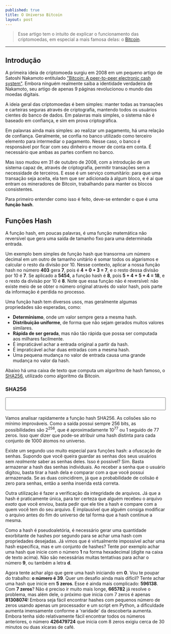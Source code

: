 ```yaml
---
published: true
title: O Universo Bitcoin 
layout: post
---
```


> Esse artigo tem o intuito de explicar o funcionamento das criptomoedas, em especial a mais famosa delas: o [Bitcoin](https://www.bitcoin.com/). 

----------

## Introdução

A primeira ideia de criptomoeda surgiu em 2008 em um pequeno artigo de Satoshi Nakamoto entitulado ["Bitcoin: A peer-to-peer electronic cash system"](https://bitcoin.org/bitcoin.pdf). Embora ninguém realmente saiba a identidade verdadeira de Nakamoto, seu artigo de apenas 9 páginas revolucionou o mundo das moedas digitais.

A ideia geral das criptomoedas é bem simples: manter todas as transações e carteiras seguras através de criptografia, mantendo todos os usuários cientes do banco de dados. Em palavras mais simples, o sistema não é baseado em confiança, e sim em prova criptográfica.

Em palavras ainda mais simples: ao realizar um pagamento, há uma relação de confiança. Geralmente, se confia no banco utilizado como terceiro elemento para intermediar o pagamento. Nesse caso, o banco é responsável por ficar com seu dinheiro e mover de conta em conta. É necessário que ambas as partes confiem no banco.

Mas isso mudou em 31 de outubro de 2008, com a introdução de um sistema capaz de, através de criptografia, permitir transações sem a necessidade de terceiros. E esse é um serviço comunitário: para que uma transação seja aceita, ela tem que ser adicionada à algum bloco, e é aí que entram os mineradores de Bitcoin, trabalhando para manter os blocos consistentes.

Para primeiro entender como isso é feito, deve-se entender o que é uma **função hash**.

## Funções Hash

A função hash, em poucas palavras, é uma função matemática não reversível que gera uma saída de tamanho fixo para uma determinada entrada. 

Um exemplo bem simples de função hash que transorma um número decimal em um outro de tamanho unitário é somar todos os algarismos e calcular o resto da divisão por 10. Nesse contexto, aplicar a nossa função hash no número **403** gera **7**, pois é **4 + 0 + 3 = 7**, e o resto dessa divisão por 10 é **7**. Se aplicado a **5454**, a função hash é **8**, pois **5 + 4 + 5 + 4 = 18**, e o resto da divisão por 10 é **8**. Note que essa função não é reversível: não existe meio de se obter o número original através do valor hash, pois parte da informação é perdida no processo.

Uma função hash tem diversos usos, mas geralmente algumas propriedades são esperadas, como:

- **Determinismo**, onde um valor sempre gera a mesma hash.
- **Distribuição uniforme**, de forma que não sejam gerados muitos valores similares.
- **Rápida de ser gerada**, mas não tão rápida que possa ser computada aos milhares facilmente.
- É impraticável achar a entrada original a partir da hash.
- É impraticável achar duas entradas com a mesma hash.
- Uma pequena mudança no valor de entrada causa uma grande mudança no valor da hash.

Abaixo há uma caixa de texto que computa um algoritmo de hash famoso, o [SHA256](https://en.wikipedia.org/wiki/SHA-2), utilizado como algoritmo da Bitcoin.

<div class="fancybox">
<h3>SHA256</h3>
<input type="text" id="myInput" style="width: 100%; height: 40px; font-size:22px;" oninput="myFunction()">
<p id="sha-output" style="font-size: 16px;"></p>
<script src="https://cdn.rawgit.com/chrisveness/crypto/9a15aa9/sha256.js"></script>
<script>
function myFunction() {
    var x = document.getElementById("myInput").value;
    var hash = Sha256.hash(x);
    document.getElementById("sha-output").innerHTML = hash;
}
</script>
</div>


Vamos analisar rapidamente a função hash SHA256. As colisões são no mínimo improváveis. Como a saída possui sempre 256 bits, as possibilidades são 2<sup>256</sup>, que é aproximadamente 10<sup>77</sup> ou 1 seguido de 77 zeros. Isso quer dizer que pode-se atribuir uma hash distinta para cada conjunto de 1000 átomos no universo.

Existe um segundo uso muito especial para funções hash: a ofuscação de senhas. Supondo que você queira guardar as senhas dos seus usuários sem *realmente* saber as senhas deles. Isso é possível? Sim. Basta armazenar a hash das senhas individuais. Ao receber a senha que o usuário digitou, basta tirar a hash dela e comparar com a que você possui armazenada. Se as duas coincidirem, já que a probabilidade de colisão é zero para senhas, então a senha inserida está correta.

Outra utilização é fazer a verificação da integridade de arquivos. Já que a hash é praticamente única, para ter certeza que alguém recebeu o arquivo *exato* que você enviou, basta pedir que ele tire a hash e compare com a quem você tem do seu arquivo. É implausível que alguém consiga modificar o arquivo antes do fim do universo de tal forma que a hash continue a mesma. 

Como a hash é pseudoaletória, é necessário gerar uma quantidade exorbitante de hashes por segundo para se achar uma hash com propriedades desejadas. Já vimos que é virtualmente impossível achar uma hash específica, mas e um conjunto de hashes? Tente por exemplo achar uma hash que inicie com o número **1** na forma hexadecimal (digite na caixa de texto acima). Não são necessárias muitas tentativas para achar o número **9**, ou também a letra **d**. 

Agora tente achar algo que gere uma hash iniciando em **0**. Vou te poupar do trabalho: **o número é 39**. Quer um desafio ainda mais difícil? Tente achar uma hash que inicie em **5 zeros**. Esse é ainda mais complicado: **596138**. Com **7 zeros**? Não é preciso ir muito mais longe, **665782** já resolve o problema, mas além dele, o próximo que inicia com 7 zeros é apenas **81308074**! Embora seja fácil encontrar hashes com pequenos número de zeros usando apenas um processador e um script em Python, a dificuldade aumenta imensamente conforme a 'raridade' da descoberta aumenta. Embora tenha sido relativamente fácil encontrar todos os números anteriores, o número **426479724** que inicia com 8 zeros exigiu cerca de 30 minutos ou duas xícaras de café.
